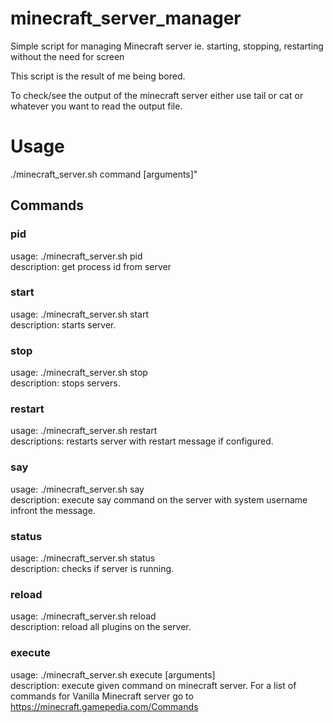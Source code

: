 # minecraft_server_manager
Simple script for managing Minecraft server ie. starting, stopping, restarting without the need for screen

This script is the result of me being bored.

To check/see the output of the minecraft server either use tail or cat or whatever you want to read the output file.

# Usage
  ./minecraft_server.sh command [arguments]"
  
## Commands
### pid
usage: ./minecraft_server.sh pid  
description: get process id from server

### start
usage: ./minecraft_server.sh start  
description: starts server.

### stop
usage: ./minecraft_server.sh stop  
description: stops servers.

### restart
usage: ./minecraft_server.sh restart  
descriptions: restarts server with restart message if configured.

### say
usage: ./minecraft_server.sh say <message>  
description: execute say command on the server with system username infront the message.

### status
usage: ./minecraft_server.sh status  
description: checks if server is running.  

### reload
usage: ./minecraft_server.sh reload  
description: reload all plugins on the server.

### execute <command>
usage: ./minecraft_server.sh execute [arguments]  
description: execute given command on minecraft server. For a list of commands for Vanilla Minecraft server go to <https://minecraft.gamepedia.com/Commands>
